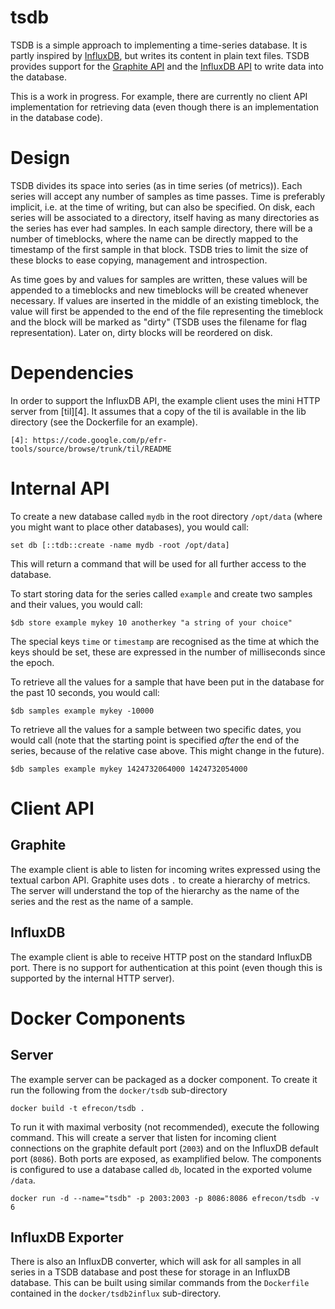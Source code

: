 # tsdb

TSDB is a simple approach to implementing a time-series database.  It
is partly inspired by [InfluxDB][1], but writes its content in plain
text files.  TSDB provides support for the [Graphite API][2] and the
[InfluxDB API][3] to write data into the database.

This is a work in progress.  For example, there are currently no
client API implementation for retrieving data (even though there is an
implementation in the database code).

  [1]: http://influxdb.com/
  [2]: https://graphite.readthedocs.org/en/latest/feeding-carbon.html#the-plaintext-protocol
  [3]: http://influxdb.com/docs/v0.8/api/reading_and_writing_data.html

# Design

TSDB divides its space into series (as in time series (of metrics)).
Each series will accept any number of samples as time passes.  Time is
preferably implicit, i.e. at the time of writing, but can also be
specified.  On disk, each series will be associated to a directory,
itself having as many directories as the series has ever had samples.
In each sample directory, there will be a number of timeblocks, where
the name can be directly mapped to the timestamp of the first sample
in that block.  TSDB tries to limit the size of these blocks to ease
copying, management and introspection.

As time goes by and values for samples are written, these values will
be appended to a timeblocks and new timeblocks will be created
whenever necessary.  If values are inserted in the middle of an
existing timeblock, the value will first be appended to the end of the
file representing the timeblock and the block will be marked as
"dirty" (TSDB uses the filename for flag representation).  Later on,
dirty blocks will be reordered on disk.

# Dependencies

In order to support the InfluxDB API, the example client uses the mini
HTTP server from [til][4].  It assumes that a copy of the til is
available in the lib directory (see the Dockerfile for an example).

    [4]: https://code.google.com/p/efr-tools/source/browse/trunk/til/README

# Internal API

To create a new database called `mydb` in the root directory
`/opt/data` (where you might want to place other databases), you would
call:

    set db [::tdb::create -name mydb -root /opt/data]

This will return a command that will be used for all further access to
the database.

To start storing data for the series called `example` and create two
samples and their values, you would call:

    $db store example mykey 10 anotherkey "a string of your choice"

The special keys `time` or `timestamp` are recognised as the time at
which the keys should be set, these are expressed in the number of
milliseconds since the epoch.

To retrieve all the values for a sample that have been put in the
database for the past 10 seconds, you would call:

    $db samples example mykey -10000

To retrieve all the values for a sample between two specific dates,
you would call (note that the starting point is specified *after* the
end of the series, because of the relative case above.  This might
change in the future).

    $db samples example mykey 1424732064000 1424732054000

# Client API

## Graphite

The example client is able to listen for incoming writes expressed
using the textual carbon API.  Graphite uses dots `.` to create a
hierarchy of metrics.  The server will understand the top of the
hierarchy as the name of the series and the rest as the name of a
sample.

## InfluxDB

The example client is able to receive HTTP post on the standard
InfluxDB port.  There is no support for authentication at this point
(even though this is supported by the internal HTTP server).

# Docker Components

## Server

The example server can be packaged as a docker component. To create it
run the following from the `docker/tsdb` sub-directory

    docker build -t efrecon/tsdb .

To run it with maximal verbosity (not recommended), execute the
following command.  This will create a server that listen for incoming
client connections on the graphite default port (`2003`) and on the
InfluxDB default port (`8086`).  Both ports are exposed, as
examplified below.  The components is configured to use a database
called `db`, located in the exported volume `/data`.

    docker run -d --name="tsdb" -p 2003:2003 -p 8086:8086 efrecon/tsdb -v 6

## InfluxDB Exporter

There is also an InfluxDB converter, which will ask for all samples in
all series in a TSDB database and post these for storage in an
InfluxDB database.  This can be built using similar commands from the
`Dockerfile` contained in the `docker/tsdb2influx` sub-directory.


